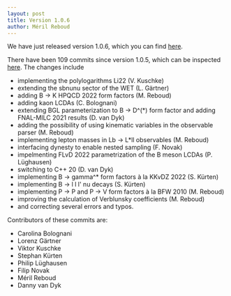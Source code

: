 ```yaml
---
layout: post
title: Version 1.0.6
author: Méril Reboud
---
```


We have just released version 1.0.6, which you can find [here](https://github.com/eos/eos/releases/tag/v1.0.6).

There have been 109 commits since version 1.0.5, which can be inspected [here](https://github.com/eos/eos/compare/v1.0.5...v1.0.6).
The changes include

 - implementing the polylogarithms Li22 (V. Kuschke)
 - extending the sbnunu sector of the WET (L. Gärtner)
 - adding B -> K HPQCD 2022 form factors (M. Reboud)
 - adding kaon LCDAs (C. Bolognani)
 - extending BGL parameterization to B -> D^(*) form factor and adding FNAL-MILC 2021 results (D. van Dyk)
 - adding the possibility of using kinematic variables in the observable parser (M. Reboud)
 - implementing lepton masses in Lb -> L*ll observables (M. Reboud)
 - interfacing dynesty to enable nested sampling (F. Novak)
 - impelmenting FLvD 2022 parametrization of the B meson LCDAs (P. Lüghausen)
 - switching to C++ 20 (D. van Dyk)
 - implementing B -> gamma^* form factors à la KKvDZ 2022 (S. Kürten)
 - implementing B -> l l l' nu decays (S. Kürten)
 - implementing P -> P and P -> V form factors à la BFW 2010 (M. Reboud)
 - improving the calculation of Verblunsky coefficients (M. Reboud)
 - and correcting several errors and typos.

Contributors of these commits are:
 - Carolina Bolognani
 - Lorenz Gärtner
 - Viktor Kuschke
 - Stephan Kürten
 - Philip Lüghausen
 - Filip Novak
 - Méril Reboud
 - Danny van Dyk
